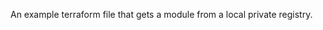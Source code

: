 <!--
SPDX-FileCopyrightText: 2022 NRK
SPDX-FileCopyrightText: 2023 NRK

SPDX-License-Identifier: GPL-3.0-only
-->

An example terraform file that gets a module from a local private registry.
